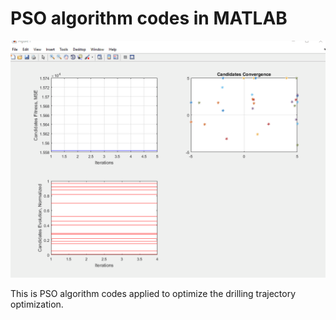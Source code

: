 # PSO algorithm codes in MATLAB


<p align="center">
  <img width="1200" src="Assets/DE algo4.gif" >
</p>


This is PSO algorithm codes applied to optimize the drilling trajectory optimization.



